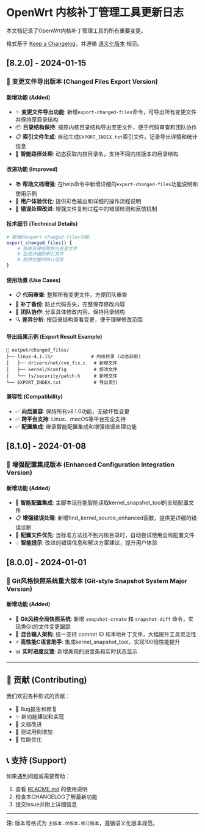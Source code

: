 # OpenWrt 内核补丁管理工具更新日志

本文档记录了OpenWrt内核补丁管理工具的所有重要变更。

格式基于 [Keep a Changelog](https://keepachangelog.com/zh-CN/1.0.0/)，并遵循 [语义化版本](https://semver.org/lang/zh-CN/) 规范。

## [8.2.0] - 2024-01-15

### 🚀 变更文件导出版本 (Changed Files Export Version)

#### 新增功能 (Added)
- ✨ **变更文件导出功能**: 新增`export-changed-files`命令，可导出所有变更文件并保持原目录结构
- 📦 **目录结构保持**: 按原内核目录结构导出变更文件，便于代码审查和团队协作
- 📋 **索引文件生成**: 自动生成`EXPORT_INDEX.txt`索引文件，记录导出详情和统计信息
- 🎯 **智能路径处理**: 动态获取内核目录名，支持不同内核版本的目录结构

#### 改进功能 (Improved)
- 📚 **帮助文档增强**: 在help命令中新增详细的`export-changed-files`功能说明和使用示例
- 🎨 **用户体验优化**: 提供彩色输出和详细的操作流程说明
- 🔧 **错误处理改进**: 增强文件复制过程中的错误检测和反馈机制

#### 技术细节 (Technical Details)
```bash
# 新增的export-changed-files功能
export_changed_files() {
    # 按原目录结构导出变更文件
    # 生成详细的索引文件
    # 提供完整的统计信息
}
```

#### 使用场景 (Use Cases)
- 📋 **代码审查**: 整理所有变更文件，方便团队审查
- 💾 **补丁备份**: 防止代码丢失，完整保存修改内容
- 👥 **团队协作**: 分享具体修改内容，保持目录结构
- 🔍 **差异分析**: 按目录结构查看变更，便于理解修改范围

#### 导出结果示例 (Export Result Example)
```
📁 output/changed_files/
├── linux-4.1.15/              # 内核目录 (动态获取)
│   ├── drivers/net/cve_fix.c   # 新增文件
│   ├── kernel/Kconfig          # 修改文件
│   └── fs/security/patch.h     # 新增文件
└── EXPORT_INDEX.txt            # 导出索引
```

#### 兼容性 (Compatibility)
- ✅ **向后兼容**: 保持所有v8.1.0功能，无破坏性变更
- ✅ **跨平台支持**: Linux、macOS等平台完全支持
- ✅ **配置集成**: 继承智能配置集成和增强错误处理功能

## [8.1.0] - 2024-01-08

### 🔧 增强配置集成版本 (Enhanced Configuration Integration Version)

#### 新增功能 (Added)
- 🔧 **智能配置集成**: 主脚本现在能智能读取kernel_snapshot_tool的全局配置文件
- 📋 **增强错误处理**: 新增find_kernel_source_enhanced函数，提供更详细的错误诊断
- 🎯 **配置文件优先**: 当标准方法找不到内核目录时，自动尝试使用全局配置文件
- 💡 **智能提示**: 改进的错误信息和解决方案建议，提升用户体验

## [8.0.0] - 2024-01-01

### 🚀 Git风格快照系统重大版本 (Git-style Snapshot System Major Version)

#### 新增功能 (Added)
- 🔄 **Git风格全局快照系统**: 新增 `snapshot-create` 和 `snapshot-diff` 命令，实现类Git的文件变更跟踪
- 🔀 **混合输入架构**: 统一支持 commit ID 和本地补丁文件，大幅提升工具灵活性
- ⚡ **高性能C语言助手**: 集成kernel_snapshot_tool，实现100倍性能提升
- 📊 **实时进度反馈**: 新增美观的进度条和实时状态显示

---

## 🤝 贡献 (Contributing)

我们欢迎各种形式的贡献：

- 🐛 Bug报告和修复
- ✨ 新功能建议和实现
- 📖 文档改进
- 🧪 测试用例增加
- 🎨 性能优化

## 📞 支持 (Support)

如果遇到问题或需要帮助：

1. 查看 [README.md](README.md) 的使用说明
2. 检查本CHANGELOG了解最新功能
3. 提交Issue并附上详细信息

---

**注**: 版本号格式为 `主版本.次版本.修订版本`，遵循语义化版本规范。
